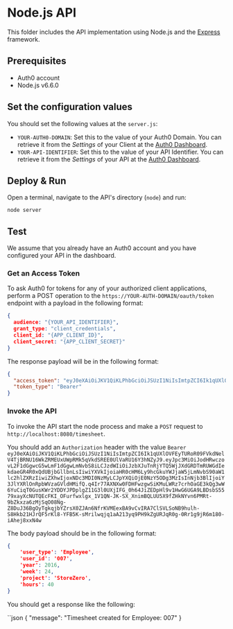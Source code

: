 # Node.js API

This folder includes the API implementation using Node.js and the [Express](http://expressjs.com/) framework.

## Prerequisites

- Auth0 account
- Node.js v6.6.0

## Set the configuration values

You should set the following values at the `server.js`:

- `YOUR-AUTH0-DOMAIN`: Set this to the value of your Auth0 Domain. You can retrieve it from the *Settings* of your Client at the [Auth0 Dashboard](https://manage.auth0.com/#/clients).
- `YOUR-API-IDENTIFIER`: Set this to the value of your API Identifier. You can retrieve it from the *Settings* of your API at the [Auth0 Dashboard](https://manage.auth0.com/#/apis).

## Deploy & Run
Open a terminal, navigate to the API's directory (`node`) and run:

```
node server
```

## Test

We assume that you already have an Auth0 account and you have configured your API in the dashboard.

### Get an Access Token

To ask Auth0 for tokens for any of your authorized client applications, perform a POST operation to the `https://YOUR-AUTH-DOMAIN/oauth/token` endpoint with a payload in the following format:

```json
{
  audience: "{YOUR_API_IDENTIFIER}",
  grant_type: "client_credentials",
  client_id: "{APP_CLIENT_ID}",
  client_secret: "{APP_CLIENT_SECRET}"
}
```

The response payload will be in the following format:

```json
{
  "access_token": "eyJ0eXAiOiJKV1QiKLPhbGciOiJSUzI1NiIsImtpZCI6Ik1qUXlOVFEyTURoR09FVkdNelV4TjBRNU16WkZRMEUxUWpRMk5qVkdSREE0UlVaRU16Y3hNZyJ9.eyJpc3MiOiJodHRwczovL2F1dGgwcG5wLmF1dGgwLmNvbS8iLCJzdWIiOiJzbXJuTnRjYTQ5WjJXdGRDTmRUWGdIekdaeGR4R0xQdUBjbGllbnLsIiwiYXVkIjoiaHR0cHM6Ly9hcGkuYWJjaW5jLmNvbS90aW1lc2hlZXRzIiwiZXhwIjoxNDc3MDI0NzMyLCJpYXQiOjE0NzY5ODg3MzIsInNjb3BlIjoiY3JlYXRlOnRpbWVzaGVldHMifQ.q4Ir77AXNXw0FDHFwzgwSiKMuLWRz7crhOaGE3kQg3wW6YuCiqT0GusKWr2YDDYJPDplgZ11G3l0UXjIFG_0h64JiZEDpHl9v1HwG6UGA9LBDsbS5579xayXcNUTQEcFKI_OFurfwxlgx_1V1QN-JK-SX_XnimBQLUU5X9fZHkNYvn6PMRt-9bZkxza6zMjSqO08Ng-Z8DuJ36BgOyTgkqjbYZrsX0ZJAn6NfrKVMEexBA9vCvIRA7ClSVLSoNB9hulh-S8Hkb21HJrQF5rKl8-YFB5K-sMrilwqjq1aA213yq9PH9kZgURJqR0g-0Rr1g9jR6m180-iAhej8xxN4w",
  "token_type": "Bearer"
}
```

### Invoke the API

To invoke the API start the node process and make a `POST` request to `http://localhost:8080/timesheet`.

You should add an `Authorization` header with the value `Bearer eyJ0eXAiOiJKV1QiKLPhbGciOiJSUzI1NiIsImtpZCI6Ik1qUXlOVFEyTURoR09FVkdNelV4TjBRNU16WkZRMEUxUWpRMk5qVkdSREE0UlVaRU16Y3hNZyJ9.eyJpc3MiOiJodHRwczovL2F1dGgwcG5wLmF1dGgwLmNvbS8iLCJzdWIiOiJzbXJuTnRjYTQ5WjJXdGRDTmRUWGdIekdaeGR4R0xQdUBjbGllbnLsIiwiYXVkIjoiaHR0cHM6Ly9hcGkuYWJjaW5jLmNvbS90aW1lc2hlZXRzIiwiZXhwIjoxNDc3MDI0NzMyLCJpYXQiOjE0NzY5ODg3MzIsInNjb3BlIjoiY3JlYXRlOnRpbWVzaGVldHMifQ.q4Ir77AXNXw0FDHFwzgwSiKMuLWRz7crhOaGE3kQg3wW6YuCiqT0GusKWr2YDDYJPDplgZ11G3l0UXjIFG_0h64JiZEDpHl9v1HwG6UGA9LBDsbS5579xayXcNUTQEcFKI_OFurfwxlgx_1V1QN-JK-SX_XnimBQLUU5X9fZHkNYvn6PMRt-9bZkxza6zMjSqO08Ng-Z8DuJ36BgOyTgkqjbYZrsX0ZJAn6NfrKVMEexBA9vCvIRA7ClSVLSoNB9hulh-S8Hkb21HJrQF5rKl8-YFB5K-sMrilwqjq1aA213yq9PH9kZgURJqR0g-0Rr1g9jR6m180-iAhej8xxN4w`

The body payload should be in the following format:

```json
{
	'user_type': 'Employee',
	'user_id': '007',
	'year': 2016,
	'week': 24,
	'project': 'StoreZero',
	'hours': 40
}
```

You should get a response like the following:

``json
{
  "message": "Timesheet created for Employee: 007"
}
```